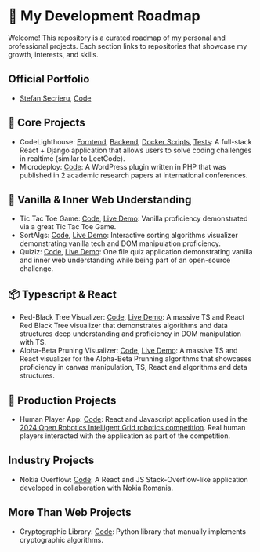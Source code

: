 # 🚀 My Development Roadmap

Welcome! This repository is a curated roadmap of my personal and professional projects. Each section links to repositories that showcase my growth, interests, and skills.

## Official Portfolio
- [Stefan Secrieru](https://stefansecrieru.com), [Code](https://github.com/Stefan3002/3D-Islands-Portfolio)

## 🔧 Core Projects
- CodeLighthouse: [Forntend](https://github.com/Stefan3002/CodeLighthouse-Front), [Backend](https://github.com/Stefan3002/CodeLighthouse-Back), [Docker Scripts](https://github.com/Stefan3002/CodeLighthouse-Docker), [Tests](https://github.com/Stefan3002/CodeLighthouse-Tests): A full-stack React + Django application that allows users to solve coding challenges in realtime (similar to LeetCode).
- Microdeploy: [Code](https://github.com/Stefan3002/microdeploy): A WordPress plugin written in PHP that was published in 2 academic research papers at international conferences.

## 🎯 Vanilla & Inner Web Understanding
- Tic Tac Toe Game: [Code](https://github.com/Stefan3002/TicTacGame), [Live Demo](https://tictacgame.stefansecrieru.com): Vanilla proficiency demonstrated via a great Tic Tac Toe Game.
- SortAlgs: [Code](https://github.com/Stefan3002/SortAlgs), [Live Demo](https://sortalgs.stefansecrieru.com): Interactive sorting algorithms visualizer demonstrating vanilla tech and DOM manipulation proficiency.
- Quiziz: [Code](https://github.com/Stefan3002/Quiziz), [Live Demo](https://quiziz.stefansecrieru.com): One file quiz application demonstrating vanilla and inner web understanding while being part of an open-source challenge.

## 📦 Typescript & React
- Red-Black Tree Visualizer: [Code](https://github.com/Stefan3002/RBTree-Visualiser), [Live Demo](https://rbtree.stefansecrieru.com): A massive TS and React Red Black Tree visualizer that demonstrates algorithms and data structures deep understanding and proficiency in DOM manipulation with TS.
- Alpha-Beta Pruning Visualizer: [Code](https://github.com/Stefan3002/Alpha-Beta-Visualizer), [Live Demo](https://minmax.stefansecrieru.com/): A massive TS and React visualizer for the Alpha-Beta Prunning algorithms that showcases proficiency in canvas manipulation, TS, React and algorithms and data structures.

## 🧪 Production Projects
- Human Player App: [Code](https://github.com/Stefan3002/SS-Tasks): React and Javascript application used in the [2024 Open Robotics Intelligent Grid robotics competition](https://www.uvt.ro/en/blog/open-robotics-intelligent-grid-la-cea-de-a-sasea-editie/). Real human players interacted with the application as part of the competition.

## Industry Projects
- Nokia Overflow: [Code](https://github.com/Stefan3002/Nokia-Overflow): A React and JS Stack-Overflow-like application developed in collaboration with Nokia Romania.

## More Than Web Projects
- Cryptographic Library: [Code](https://github.com/Stefan3002/Nokia-Overflow): Python library that manually implements cryptographic algorithms.

